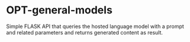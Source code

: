 # OPT-general-models

Simple FLASK API that queries the hosted language model with a prompt and related parameters
and returns generated content as result.
